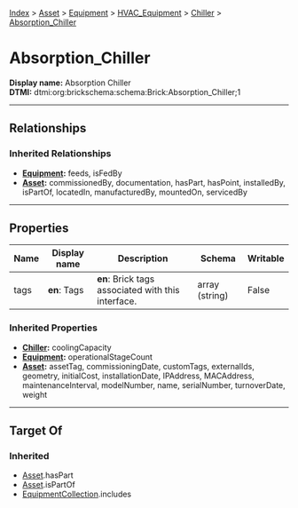 [Index](../../../../Index.md) > [Asset](../../../Asset.md) > [Equipment](../../Equipment.md) > [HVAC_Equipment](../HVAC_Equipment.md) > [Chiller](Chiller.md) > [Absorption_Chiller](#)
# Absorption_Chiller

**Display name:** Absorption Chiller<br />
**DTMI:** dtmi:org:brickschema:schema:Brick:Absorption_Chiller;1

---

## Relationships
### Inherited Relationships
* **[Equipment](../../Equipment.md):** feeds, isFedBy
* **[Asset](../../../Asset.md):** commissionedBy, documentation, hasPart, hasPoint, installedBy, isPartOf, locatedIn, manufacturedBy, mountedOn, servicedBy

---

## Properties
|Name|Display name|Description|Schema|Writable|
|-|-|-|-|-|
|tags|**en**: Tags|**en**: Brick tags associated with this interface.|array (string)|False|
### Inherited Properties
* **[Chiller](Chiller.md):** coolingCapacity
* **[Equipment](../../Equipment.md):** operationalStageCount
* **[Asset](../../../Asset.md):** assetTag, commissioningDate, customTags, externalIds, geometry, initialCost, installationDate, IPAddress, MACAddress, maintenanceInterval, modelNumber, name, serialNumber, turnoverDate, weight

---

## Target Of
### Inherited
* [Asset](../../../Asset.md).hasPart
* [Asset](../../../Asset.md).isPartOf
* [EquipmentCollection](../../../../Collection/AssetCollection/EquipmentCollection/EquipmentCollection.md).includes
